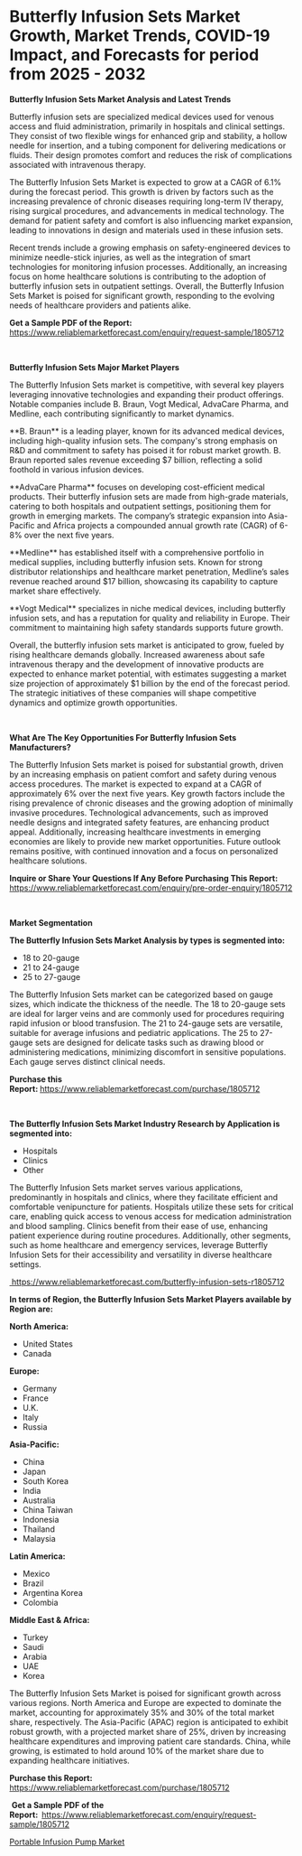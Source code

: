 <p><h1>Butterfly Infusion Sets Market Growth, Market Trends, COVID-19 Impact, and Forecasts for period from 2025 - 2032</h1></p><p><strong>Butterfly Infusion Sets Market Analysis and Latest Trends</strong></p>
<p><p>Butterfly infusion sets are specialized medical devices used for venous access and fluid administration, primarily in hospitals and clinical settings. They consist of two flexible wings for enhanced grip and stability, a hollow needle for insertion, and a tubing component for delivering medications or fluids. Their design promotes comfort and reduces the risk of complications associated with intravenous therapy.</p><p>The Butterfly Infusion Sets Market is expected to grow at a CAGR of 6.1% during the forecast period. This growth is driven by factors such as the increasing prevalence of chronic diseases requiring long-term IV therapy, rising surgical procedures, and advancements in medical technology. The demand for patient safety and comfort is also influencing market expansion, leading to innovations in design and materials used in these infusion sets.</p><p>Recent trends include a growing emphasis on safety-engineered devices to minimize needle-stick injuries, as well as the integration of smart technologies for monitoring infusion processes. Additionally, an increasing focus on home healthcare solutions is contributing to the adoption of butterfly infusion sets in outpatient settings. Overall, the Butterfly Infusion Sets Market is poised for significant growth, responding to the evolving needs of healthcare providers and patients alike.</p></p>
<p><strong>Get a Sample PDF of the Report:&nbsp;</strong> <a href="https://www.reliablemarketforecast.com/enquiry/request-sample/1805712?utm_campaign=2655&utm_medium=2&utm_source=Github&utm_content=ia&utm_term=04032025&utm_id=butterfly-infusion-sets">https://www.reliablemarketforecast.com/enquiry/request-sample/1805712</a></p>
<p>&nbsp;</p>
<p><strong>Butterfly Infusion Sets Major Market Players</strong></p>
<p><p>The Butterfly Infusion Sets market is competitive, with several key players leveraging innovative technologies and expanding their product offerings. Notable companies include B. Braun, Vogt Medical, AdvaCare Pharma, and Medline, each contributing significantly to market dynamics.</p><p>**B. Braun** is a leading player, known for its advanced medical devices, including high-quality infusion sets. The company's strong emphasis on R&D and commitment to safety has poised it for robust market growth. B. Braun reported sales revenue exceeding $7 billion, reflecting a solid foothold in various infusion devices.</p><p>**AdvaCare Pharma** focuses on developing cost-efficient medical products. Their butterfly infusion sets are made from high-grade materials, catering to both hospitals and outpatient settings, positioning them for growth in emerging markets. The company’s strategic expansion into Asia-Pacific and Africa projects a compounded annual growth rate (CAGR) of 6-8% over the next five years.</p><p>**Medline** has established itself with a comprehensive portfolio in medical supplies, including butterfly infusion sets. Known for strong distributor relationships and healthcare market penetration, Medline’s sales revenue reached around $17 billion, showcasing its capability to capture market share effectively.</p><p>**Vogt Medical** specializes in niche medical devices, including butterfly infusion sets, and has a reputation for quality and reliability in Europe. Their commitment to maintaining high safety standards supports future growth.</p><p>Overall, the butterfly infusion sets market is anticipated to grow, fueled by rising healthcare demands globally. Increased awareness about safe intravenous therapy and the development of innovative products are expected to enhance market potential, with estimates suggesting a market size projection of approximately $1 billion by the end of the forecast period. The strategic initiatives of these companies will shape competitive dynamics and optimize growth opportunities.</p></p>
<p>&nbsp;</p>
<p><strong>What Are The Key Opportunities For Butterfly Infusion Sets Manufacturers?</strong></p>
<p><p>The Butterfly Infusion Sets market is poised for substantial growth, driven by an increasing emphasis on patient comfort and safety during venous access procedures. The market is expected to expand at a CAGR of approximately 6% over the next five years. Key growth factors include the rising prevalence of chronic diseases and the growing adoption of minimally invasive procedures. Technological advancements, such as improved needle designs and integrated safety features, are enhancing product appeal. Additionally, increasing healthcare investments in emerging economies are likely to provide new market opportunities. Future outlook remains positive, with continued innovation and a focus on personalized healthcare solutions.</p></p>
<p><strong>Inquire or Share Your Questions If Any Before Purchasing This Report:</strong> <a href="https://www.reliablemarketforecast.com/enquiry/pre-order-enquiry/1805712?utm_campaign=2655&utm_medium=2&utm_source=Github&utm_content=ia&utm_term=04032025&utm_id=butterfly-infusion-sets">https://www.reliablemarketforecast.com/enquiry/pre-order-enquiry/1805712</a></p>
<p>&nbsp;</p>
<p><strong>Market Segmentation</strong></p>
<p><strong>The Butterfly Infusion Sets Market Analysis by types is segmented into:</strong></p>
<p><ul><li>18 to 20-gauge</li><li>21 to 24-gauge</li><li>25 to 27-gauge</li></ul></p>
<p><p>The Butterfly Infusion Sets market can be categorized based on gauge sizes, which indicate the thickness of the needle. The 18 to 20-gauge sets are ideal for larger veins and are commonly used for procedures requiring rapid infusion or blood transfusion. The 21 to 24-gauge sets are versatile, suitable for average infusions and pediatric applications. The 25 to 27-gauge sets are designed for delicate tasks such as drawing blood or administering medications, minimizing discomfort in sensitive populations. Each gauge serves distinct clinical needs.</p></p>
<p><strong>Purchase this Report:&nbsp;</strong><a href="https://www.reliablemarketforecast.com/purchase/1805712?utm_campaign=2655&utm_medium=2&utm_source=Github&utm_content=ia&utm_term=04032025&utm_id=butterfly-infusion-sets">https://www.reliablemarketforecast.com/purchase/1805712</a></p>
<p>&nbsp;</p>
<p><strong>The Butterfly Infusion Sets Market Industry Research by Application is segmented into:</strong></p>
<p><ul><li>Hospitals</li><li>Clinics</li><li>Other</li></ul></p>
<p><p>The Butterfly Infusion Sets market serves various applications, predominantly in hospitals and clinics, where they facilitate efficient and comfortable venipuncture for patients. Hospitals utilize these sets for critical care, enabling quick access to venous access for medication administration and blood sampling. Clinics benefit from their ease of use, enhancing patient experience during routine procedures. Additionally, other segments, such as home healthcare and emergency services, leverage Butterfly Infusion Sets for their accessibility and versatility in diverse healthcare settings.</p></p>
<p><a href="https://www.reliablemarketforecast.com/butterfly-infusion-sets-r1805712?utm_campaign=2655&utm_medium=2&utm_source=Github&utm_content=ia&utm_term=04032025&utm_id=butterfly-infusion-sets">&nbsp;https://www.reliablemarketforecast.com/butterfly-infusion-sets-r1805712</a></p>
<p><strong>In terms of Region, the Butterfly Infusion Sets Market Players available by Region are:</strong></p>
<p>
    <p> <strong> North America: </strong>
        <ul>
            <li>United States</li>
            <li>Canada</li>
        </ul>
        </p> 
    <p> <strong> Europe: </strong>
        <ul>
            <li>Germany</li>
            <li>France</li>
            <li>U.K.</li>
            <li>Italy</li>
            <li>Russia</li>
        </ul>
        </p> 
    <p> <strong> Asia-Pacific: </strong>
        <ul>
            <li>China</li>
            <li>Japan</li>
            <li>South Korea</li>
            <li>India</li>
            <li>Australia</li>
            <li>China Taiwan</li>
            <li>Indonesia</li>
            <li>Thailand</li>
            <li>Malaysia</li>
        </ul>
        </p> 
    <p> <strong> Latin America: </strong>
        <ul>
            <li>Mexico</li>
            <li>Brazil</li>
            <li>Argentina Korea</li>
            <li>Colombia</li>
        </ul>
        </p> 
    <p> <strong> Middle East & Africa: </strong>
        <ul>
            <li>Turkey</li>
            <li>Saudi</li>
            <li>Arabia</li>
            <li>UAE</li>
            <li>Korea</li>
        </ul>
    </p>
    </p>
<p><p>The Butterfly Infusion Sets Market is poised for significant growth across various regions. North America and Europe are expected to dominate the market, accounting for approximately 35% and 30% of the total market share, respectively. The Asia-Pacific (APAC) region is anticipated to exhibit robust growth, with a projected market share of 25%, driven by increasing healthcare expenditures and improving patient care standards. China, while growing, is estimated to hold around 10% of the market share due to expanding healthcare initiatives.</p></p>
<p><strong>Purchase this Report: </strong><a href="https://www.reliablemarketforecast.com/purchase/1805712?utm_campaign=2655&utm_medium=2&utm_source=Github&utm_content=ia&utm_term=04032025&utm_id=butterfly-infusion-sets">https://www.reliablemarketforecast.com/purchase/1805712</a></p>
<p>&nbsp;<strong>Get a Sample PDF of the Report:&nbsp;&nbsp;</strong><a href="https://www.reliablemarketforecast.com/enquiry/request-sample/1805712?utm_campaign=2655&utm_medium=2&utm_source=Github&utm_content=ia&utm_term=04032025&utm_id=butterfly-infusion-sets">https://www.reliablemarketforecast.com/enquiry/request-sample/1805712</a></p>
<p><strong></strong></p>
<p><p><a href="https://github.com/ulyssacrayne00231/Market-Research-Report-List-1/blob/main/portable-infusion-pump-market.md?utm_campaign=2655&utm_medium=2&utm_source=Github&utm_content=ia&utm_term=04032025&utm_id=butterfly-infusion-sets">Portable Infusion Pump Market</a></p></p>